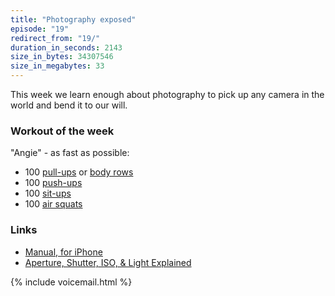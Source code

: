```yaml
---
title: "Photography exposed"
episode: "19"
redirect_from: "19/"
duration_in_seconds: 2143
size_in_bytes: 34307546
size_in_megabytes: 33
---
```


This week we learn enough about photography to pick up any camera in the world and bend it to our will.

### Workout of the week

"Angie" - as fast as possible:

- 100 [pull-ups](https://www.youtube.com/watch?v=ifOBltCCRZw) or [body rows](https://www.youtube.com/watch?v=rdDdeizAxY0)
- 100 [push-ups](https://www.youtube.com/watch?v=M1IfJmVjKW0)
- 100 [sit-ups](http://youtu.be/EhG_x1bLHwE)
- 100 [air squats](https://www.youtube.com/watch?v=a_fb6Kz7FQg)

### Links

- [Manual, for iPhone](http://shootmanual.co)
- [Aperture, Shutter, ISO, & Light Explained](http://youtu.be/F8T94sdiNjc)

{% include voicemail.html %}
